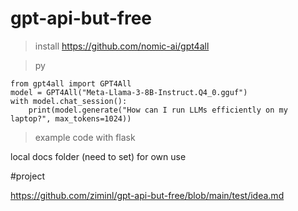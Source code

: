 # gpt-api-but-free

>install
https://github.com/nomic-ai/gpt4all

>py
```
from gpt4all import GPT4All
model = GPT4All("Meta-Llama-3-8B-Instruct.Q4_0.gguf")
with model.chat_session():
    print(model.generate("How can I run LLMs efficiently on my laptop?", max_tokens=1024))
```

>example code with flask




local docs folder (need to set) for own use



#project

https://github.com/ziminl/gpt-api-but-free/blob/main/test/idea.md
